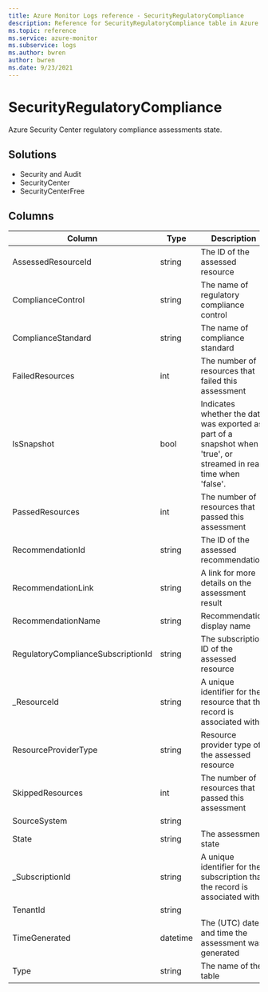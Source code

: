 ```yaml
---
title: Azure Monitor Logs reference - SecurityRegulatoryCompliance
description: Reference for SecurityRegulatoryCompliance table in Azure Monitor Logs.
ms.topic: reference
ms.service: azure-monitor
ms.subservice: logs
ms.author: bwren
author: bwren
ms.date: 9/23/2021
---
```


# SecurityRegulatoryCompliance

 Azure Security Center regulatory compliance assessments state.

## Solutions

- Security and Audit
- SecurityCenter
- SecurityCenterFree




## Columns

| Column | Type | Description |
| --- | --- | --- |
| AssessedResourceId | string | The ID of the assessed resource |
| ComplianceControl | string | The name of regulatory compliance control |
| ComplianceStandard | string | The name of compliance standard |
| FailedResources | int | The number of resources that failed this assessment |
| IsSnapshot | bool | Indicates whether the data was exported as part of a snapshot when 'true', or streamed in real-time when 'false'. |
| PassedResources | int | The number of resources that passed this assessment |
| RecommendationId | string | The ID of the assessed recommendation |
| RecommendationLink | string | A link for more details on the assessment result |
| RecommendationName | string | Recommendation display name |
| RegulatoryComplianceSubscriptionId | string | The subscription ID of the assessed resource |
| _ResourceId | string | A unique identifier for the resource that the record is associated with |
| ResourceProviderType | string | Resource provider type of the assessed resource |
| SkippedResources | int | The number of resources that passed this assessment |
| SourceSystem | string |  |
| State | string | The assessment state |
| _SubscriptionId | string | A unique identifier for the subscription that the record is associated with |
| TenantId | string |  |
| TimeGenerated | datetime | The (UTC) date and time the assessment was generated |
| Type | string | The name of the table |
